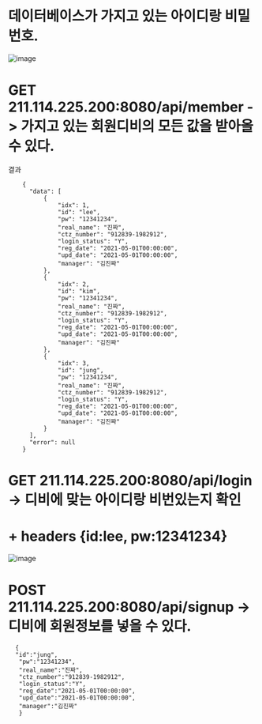 # 데이터베이스가 가지고 있는 아이디랑 비밀번호.
  ![image](https://user-images.githubusercontent.com/11310445/116802463-e489ce00-ab4d-11eb-91e3-6bf4a2239ecf.png)

# GET 211.114.225.200:8080/api/member -> 가지고 있는 회원디비의 모든 값을 받아올 수 있다.
  결과
```
    {
      "data": [
          {
              "idx": 1,
              "id": "lee",
              "pw": "12341234",
              "real_name": "진짜",
              "ctz_number": "912839-1982912",
              "login_status": "Y",
              "reg_date": "2021-05-01T00:00:00",
              "upd_date": "2021-05-01T00:00:00",
              "manager": "김진짜"
          },
          {
              "idx": 2,
              "id": "kim",
              "pw": "12341234",
              "real_name": "진짜",
              "ctz_number": "912839-1982912",
              "login_status": "Y",
              "reg_date": "2021-05-01T00:00:00",
              "upd_date": "2021-05-01T00:00:00",
              "manager": "김진짜"
          },
          {
              "idx": 3,
              "id": "jung",
              "pw": "12341234",
              "real_name": "진짜",
              "ctz_number": "912839-1982912",
              "login_status": "Y",
              "reg_date": "2021-05-01T00:00:00",
              "upd_date": "2021-05-01T00:00:00",
              "manager": "김진짜"
          }
      ],
      "error": null
    }
```

# GET 211.114.225.200:8080/api/login -> 디비에 맞는 아이디랑 비번있는지 확인
# + headers {id:lee, pw:12341234} 
  ![image](https://user-images.githubusercontent.com/11310445/116802570-b35dcd80-ab4e-11eb-99c1-bbb5ab5307fb.png)
  
# POST 211.114.225.200:8080/api/signup -> 디비에 회원정보를 넣을 수 있다.
```
  {
  "id":"jung",
   "pw":"12341234",
   "real_name":"진짜",
   "ctz_number":"912839-1982912",
   "login_status":"Y",
   "reg_date":"2021-05-01T00:00:00",
   "upd_date":"2021-05-01T00:00:00",
   "manager":"김진짜"
   }
```
